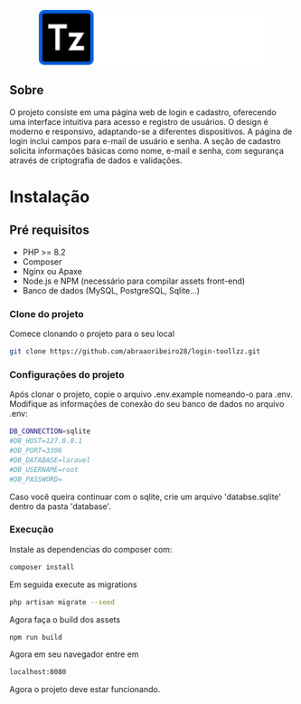 <p align="center">
    <img src="public/assets/images/logo-light.svg" width="400" alt="Toolzz Logo">
</p>

## Sobre
O projeto consiste em uma página web de login e cadastro, oferecendo uma interface
intuitiva para acesso e registro de usuários. O design é moderno e responsivo,
adaptando-se a diferentes dispositivos. A página de login inclui campos para e-mail de
usuário e senha. A seção de cadastro solicita informações básicas como nome, e-mail e
senha, com segurança através de criptografia de dados e validações.


# Instalação

## Pré requisitos
- PHP >= 8.2
- Composer
- Nginx ou Apaxe
- Node.js e NPM (necessário para compilar assets front-end)
- Banco de dados (MySQL, PostgreSQL, Sqlite...)

### Clone do projeto
<p>
    Comece clonando o projeto para o seu local
</p>

```bash
git clone https://github.com/abraaoribeiro28/login-toollzz.git
```

### Configurações do projeto
Após clonar o projeto, copie o arquivo .env.example nomeando-o para .env. <br>
Modifique as informações de conexão do seu banco de dados no arquivo .env:

```bash
DB_CONNECTION=sqlite
#DB_HOST=127.0.0.1
#DB_PORT=3306
#DB_DATABASE=laravel
#DB_USERNAME=root
#DB_PASSWORD=
```

Caso você queira continuar com o sqlite, crie um arquivo 'databse.sqlite' dentro da pasta 'database'.

### Execução
Instale as dependencias do composer com:

```bash
composer install
```
Em seguida execute as migrations
```bash
php artisan migrate --seed
```
Agora faça o build dos assets
```bash
npm run build
```
Agora em seu navegador entre em
```bash
localhost:8080
```
Agora o projeto deve estar funcionando.

